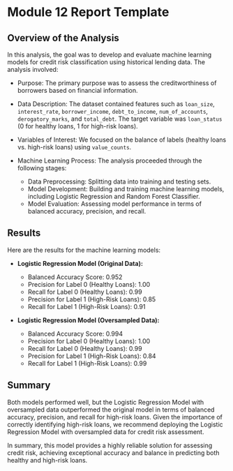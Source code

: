 # Module 12 Report Template

## Overview of the Analysis

In this analysis, the goal was to develop and evaluate machine learning models for credit risk classification using historical lending data. The analysis involved:

* Purpose: The primary purpose was to assess the creditworthiness of borrowers based on financial information.

* Data Description: The dataset contained features such as `loan_size`, `interest_rate`, `borrower_income`, `debt_to_income`, `num_of_accounts`, `derogatory_marks`, and `total_debt`. The target variable was `loan_status` (0 for healthy loans, 1 for high-risk loans).

* Variables of Interest: We focused on the balance of labels (healthy loans vs. high-risk loans) using `value_counts`.

* Machine Learning Process: The analysis proceeded through the following stages:
  - Data Preprocessing: Splitting data into training and testing sets.
  - Model Development: Building and training machine learning models, including Logistic Regression and Random Forest Classifier.
  - Model Evaluation: Assessing model performance in terms of balanced accuracy, precision, and recall.

## Results

Here are the results for the machine learning models:

* **Logistic Regression Model (Original Data):**
  - Balanced Accuracy Score: 0.952
  - Precision for Label 0 (Healthy Loans): 1.00
  - Recall for Label 0 (Healthy Loans): 0.99
  - Precision for Label 1 (High-Risk Loans): 0.85
  - Recall for Label 1 (High-Risk Loans): 0.91

* **Logistic Regression Model (Oversampled Data):**
  - Balanced Accuracy Score: 0.994
  - Precision for Label 0 (Healthy Loans): 1.00
  - Recall for Label 0 (Healthy Loans): 0.99
  - Precision for Label 1 (High-Risk Loans): 0.84
  - Recall for Label 1 (High-Risk Loans): 0.99

## Summary

Both models performed well, but the Logistic Regression Model with oversampled data outperformed the original model in terms of balanced accuracy, precision, and recall for high-risk loans. Given the importance of correctly identifying high-risk loans, we recommend deploying the Logistic Regression Model with oversampled data for credit risk assessment.

In summary, this model provides a highly reliable solution for assessing credit risk, achieving exceptional accuracy and balance in predicting both healthy and high-risk loans.
